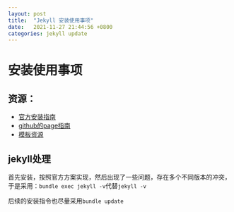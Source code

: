 ```yaml
---
layout: post
title:  "Jekyll 安装使用事项"
date:   2021-11-27 21:44:56 +0800
categories: jekyll update
---
```


# 安装使用事项

## 资源：

* [官方安装指南](https://jekyllrb.com/docs/installation/windows/)
* [github的page指南](https://docs.github.com/en/pages/setting-up-a-github-pages-site-with-jekyll/testing-your-github-pages-site-locally-with-jekyll)
* [模板资源](https://github.com/mmistakes/minimal-mistakes#remote-theme-method)



## jekyll处理

首先安装，按照官方方案实现，然后出现了一些问题，存在多个不同版本的冲突，于是采用：`bundle exec jekyll -v`代替`jekyll -v`

后续的安装指令也尽量采用`bundle update`


